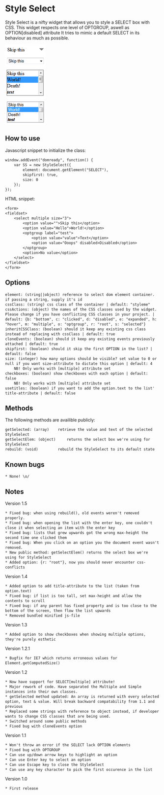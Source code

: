 Style Select
============

Style Select is a nifty widget that allows you to style a SELECT box with CSS.
This widget respects one level of OPTGROUP, aswell as OPTION[disabled] attribute
It tries to mimic a default SELECT in its behaviour as much as possible.

![Screenshot](https://github.com/23critters/StyleSelect/raw/master/screenshot.png)

How to use
----------

Javascript snippet to initialize the class:

	window.addEvent("domready", function() {
		var SS = new StyleSelect({
			element: document.getElement("SELECT"),
			skipfirst: true,
			size: 0
		});
	});


HTML snippet:

	<form>
	<fieldset>
		<select multiple size="3">
            <option value="">Skip this</option>
            <option value="Hello">World!</option>
            <optgroup label="test">
                <option value="value">Text</option>
                <option value="Ooops" disabled>Disabled</option>
            </optgroup>
            <option>No value</option>
		</select>
	</fieldset>
	</form>

Options
-----------------

    element: (string||object) reference to select dom element container. if passing a string, supply it's id
    cssClass: (string) css class of the container | default: "styleme"
    cssActions: (object) the names of the CSS classes used by the widget. Please change if you have conflicting CSS classes in your project. | default: {b: "bottom", c: "clicked", d: "disabled", e: "expanded", h: "hover", m: "multiple", o: "optgroup", r: "root", s: "selected"}
    inheritCSSClass: (boolean) should it keep any existing css class instead of replacing with cssClass | default: true
    cloneEvents: (boolean) should it keep any existing events previously attached | default: true
    skipfirst: (boolean) should it skip the first OPTION in the list? | default: false
    size: (integer) how many options should be visible? set value to 0 or null if you want size-attribute to dictate this option | default: 4
        NB! Only works with [multiple] attribute set
    checkboxes: (boolean) show checkboxes with each option | default: false
        NB! Only works with [multiple] attribute set
	usetitles: (boolean) if you want to add the option.text to the list' title-attribute | default: false


Methods
-----------------

The following methods are availible publicly:

    getSelected: (array)    retrieve the value and text of the selected StyleSelect
	getSelectElem: (object)		returns the select box we're using for StyleSelect
    rebuild: (void)         rebuild the StyleSelect to its default state


Known bugs
-----------------

	* None! \o/


Notes
-----------------
Version 1.5

	* Fixed bug: when using rebuild(), old events weren't removed properly.
	* Fixed bug: when opening the list with the enter key, one couldn't close it when selecting an item with the enter key
	* Fixed bug: lists that grew upwards got the wrong max-height the second time one clicked them
	* Fixed bug: When you click on an option you the document event wasn't removed.
	* New public method: getSelectElem() returns the select box we're using for StyleSelect
	* Added option: {r: "root"}, now you should never encounter css-conflicts

Version 1.4

	* Added option to add title-attribute to the list (taken from option.text)
	* Fixed bug: if list is too tall, set max-height and allow the contents to scroll
	* Fixed bug: if any parent has fixed property and is too close to the bottom of the screen, then flow the list upwards
	* Removed bundled minified js-file
	
Version 1.3

    * Added option to show checkboxes when showing multiple options, they're purely esthetic

Version 1.2.1

    * Bugfix for IE7 which returns erroneous values for Element.getComputedSize()

Version 1.2

    * Now have support for SELECT[multiple] attribute!
    * Major rework of code. Have separated the Multiple and Simple instances into their own classes.
    * getSelected method updated: An array is returned with every selected option, text & value. Will break backward compatability from 1.1 and previous
    * Replaced some strings with reference to object instead, if developer wants to change CSS classes that are being used.
    * Switched around some public methods
    * Fixed bug with cloneEvents option

Version 1.1

    * Won't throw an error if the SELECT lack OPTION elements
    * Fixed bug with OPTGROUP
    * Can use up/down arrow keys to highlight an option
    * Can use Enter key to select an option
    * Can use Escape key to close the StyleSelect
    * Can use any key character to pick the first occurence in the list

Version 1.0

	* First release

